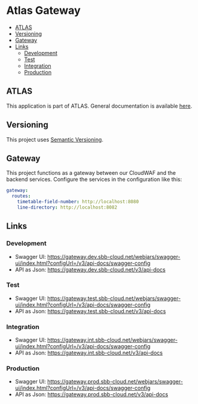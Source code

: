 # Atlas Gateway

<!-- toc -->

- [ATLAS](#atlas)
- [Versioning](#versioning)
- [Gateway](#gateway)
- [Links](#links)
  * [Development](#development)
  * [Test](#test)
  * [Integration](#integration)
  * [Production](#production)

<!-- tocstop -->

## ATLAS
This application is part of ATLAS. General documentation is available [here](https://code.sbb.ch/projects/KI_ATLAS/repos/atlas-backend/browse/README.md#big-picture).

## Versioning
This project uses [Semantic Versioning](https://semver.org/).

## Gateway

This project functions as a gateway between our CloudWAF and the backend services.
Configure the services in the configuration like this:

```yaml
gateway:
  routes:
    timetable-field-number: http://localhost:8080
    line-directory: http://localhost:8082
```

## Links

### Development
* Swagger UI: https://gateway.dev.sbb-cloud.net/webjars/swagger-ui/index.html?configUrl=/v3/api-docs/swagger-config
* API as Json: https://gateway.dev.sbb-cloud.net/v3/api-docs

### Test
* Swagger UI: https://gateway.test.sbb-cloud.net/webjars/swagger-ui/index.html?configUrl=/v3/api-docs/swagger-config
* API as Json: https://gateway.test.sbb-cloud.net/v3/api-docs

### Integration
* Swagger UI: https://gateway.int.sbb-cloud.net/webjars/swagger-ui/index.html?configUrl=/v3/api-docs/swagger-config
* API as Json: https://gateway.int.sbb-cloud.net/v3/api-docs

### Production
* Swagger UI: https://gateway.prod.sbb-cloud.net/webjars/swagger-ui/index.html?configUrl=/v3/api-docs/swagger-config
* API as Json: https://gateway.prod.sbb-cloud.net/v3/api-docs